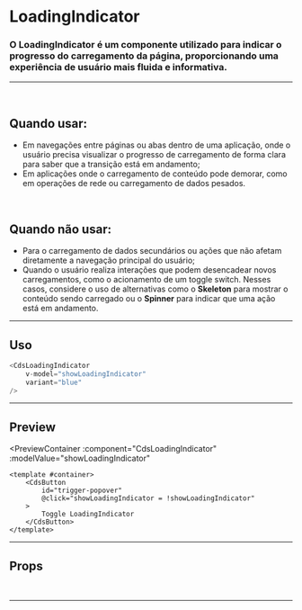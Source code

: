 # LoadingIndicator

### O LoadingIndicator é um componente utilizado para indicar o progresso do carregamento da página, proporcionando uma experiência de usuário mais fluida e informativa.
---
<br />

## Quando usar:
- Em navegações entre páginas ou abas dentro de uma aplicação, onde o usuário precisa visualizar o progresso de carregamento de forma clara para saber que a transição está em andamento;
- Em aplicações onde o carregamento de conteúdo pode demorar, como em operações de rede ou carregamento de dados pesados.

<br />

## Quando não usar:
- Para o carregamento de dados secundários ou ações que não afetam diretamente a navegação principal do usuário;
- Quando o usuário realiza interações que podem desencadear novos carregamentos, como o acionamento de um toggle switch. Nesses casos, considere o uso de alternativas como o **Skeleton** para mostrar o conteúdo sendo carregado ou o **Spinner** para indicar que uma ação está em andamento.

---

## Uso

```js
<CdsLoadingIndicator
	v-model="showLoadingIndicator"
	variant="blue"
/>
```

---

## Preview


<PreviewContainer
	:component="CdsLoadingIndicator"
	:modelValue="showLoadingIndicator"
>
	<template #container>
		<CdsButton
			id="trigger-popover"
			@click="showLoadingIndicator = !showLoadingIndicator"
		>
			Toggle LoadingIndicator
		</CdsButton>
	</template>
</PreviewContainer>

---

## Props

<APITable
	name="LoadingIndicator"
	section="props"
/>
<br />

---

<script setup>
import { ref } from 'vue';
import CdsLoadingIndicator from '@/components/LoadingIndicator.vue';

const showLoadingIndicator = ref(true);
</script>
